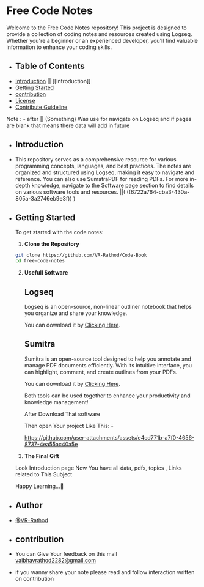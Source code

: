 # Free Code Notes

Welcome to the Free Code Notes repository! This project is designed to provide a collection of coding notes and resources created using Logseq. Whether you're a beginner or an experienced developer, you'll find valuable information to enhance your coding skills.
- ## Table of Contents
- [Introduction](#introduction) || [[Introduction]]
- [Getting Started](#getting-started)
- [contribution](#contribution)
- [License](https://github.com/VR-Rathod/Code-Note/blob/main/LICENSE)
- [Contribute Guideline](https://github.com/VR-Rathod/Code-Note/blob/main/Dev/format.md)

Note : - after || (Something) Was use for navigate on Logseq and if pages are blank that means there data will add in future

- ## Introduction

- This repository serves as a comprehensive resource for various programming concepts, languages, and best practices. The notes are organized and structured using Logseq, making it easy to navigate and reference. You can also use SumatraPDF for reading PDFs. For more in-depth knowledge, navigate to the Software page section to find details on various software tools and resources. ||( ((6722a764-cba3-430a-805a-3a2746eb9e3f)) )

- ## Getting Started
  
  To get started with the code notes:
  
  1. **Clone the Repository**
   ```bash
   git clone https://github.com/VR-Rathod/Code-Book
   cd free-code-notes
    ```

  2. **Usefull Software**
     ## Logseq
      Logseq is an open-source, non-linear outliner notebook that helps you organize and share your knowledge.
  
      You can download it by [Clicking Here](https://logseq.com/).

      ## Sumitra
      Sumitra is an open-source tool designed to help you annotate and manage PDF documents efficiently. With its intuitive interface, you can highlight, comment, and create outlines from your PDFs.
  
      You can download it by [Clicking Here](https://www.sumatrapdfreader.org/free-pdf-reader).
  
      Both tools can be used together to enhance your productivity and knowledge management!
    
      After Download That software
       
      Then open Your project Like This: -
      
      
      https://github.com/user-attachments/assets/e4cd771b-a7f0-4656-8737-4ea55ac40a5e


  
  3. **The Final Gift**
  
  Look Introduction page  Now You have all data, pdfs, topics , Links related to This Subject
  
  
  Happy Learning...🙏

- ## Author
- [@VR-Rathod](https://github.com/VR-Rathod)

- ## contribution

- You can Give Your feedback on this mail vaibhavrathod2282@gmail.com

- if you wanny share your note please read and follow interaction written on contribution
